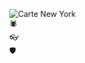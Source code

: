 <div class="map">
  <img src="ny-map.jpg" alt="Carte New York" class="background">
  <div class="point" style="top: 40%; left: 60%;">🕷️</div>
  <div class="point" style="top: 70%; left: 30%;">👓</div>
  <div class="point" style="top: 50%; left: 80%;">🛡️</div>
</div>
